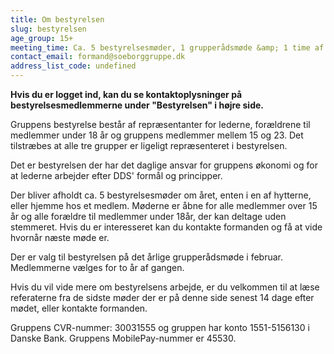 ```yaml
---
title: Om bestyrelsen
slug: bestyrelsen
age_group: 15+
meeting_time: Ca. 5 bestyrelsesmøder, 1 grupperådsmøde &amp; 1 time af et ledergruppemøde
contact_email: formand@soeborggruppe.dk
address_list_code: undefined
---
```

**Hvis du er logget ind, kan du se kontaktoplysninger på bestyrelsesmedlemmerne under "Bestyrelsen" i højre side.**

Gruppens bestyrelse består af repræsentanter for lederne, forældrene til medlemmer under 18 år og gruppens medlemmer mellem 15 og 23.&nbsp;Det tilstræbes at alle tre grupper er ligeligt repræsenteret i bestyrelsen.

Det er bestyrelsen der har det daglige ansvar for gruppens økonomi og for at lederne arbejder efter DDS' formål og principper.

Der bliver afholdt ca. 5 bestyrelsesmøder om året, enten i en af hytterne, eller hjemme hos et medlem. Møderne er åbne for alle medlemmer over 15 år og alle forældre til medlemmer under 18år, der kan deltage uden stemmeret. Hvis du er interesseret kan du kontakte formanden og få at vide hvornår næste møde er.

Der er valg til bestyrelsen på det årlige grupperådsmøde i februar. Medlemmerne vælges for to år af gangen.

Hvis du vil vide mere om bestyrelsens arbejde, er du velkommen til at læse referaterne fra de sidste møder der er på denne side senest 14 dage efter mødet, eller kontakte formanden.

Gruppens CVR-nummer: 30031555 og gruppen har konto&nbsp;1551-5156130 i Danske Bank. Gruppens MobilePay-nummer er 45530.

&nbsp;